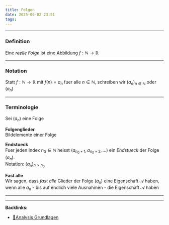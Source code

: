 ```yaml
---
title: Folgen
date: 2025-06-02 23:51
tags: 
---
```


----

### Definition 

Eine *[reelle](reelle_zahlen) Folge* ist eine [Abbildung](abbildungen) $f:\mathbb{N}\to \mathbb{R}$

---

### Notation

Statt $f:\mathbb{N}\to \mathbb{R}$ mit $f(n)=a_n$ fuer alle $n \in \mathbb{N}$, schreiben wir
$(a_n)_{n\in \mathbb{N}}$ oder $(a_n)$

---

### Terminologie
Sei $(a_n)$ eine Folge

**Folgenglieder**\
Bildelemente einer Folge

**Endstueck**\
Fuer jeden Index $n_{0}\in \mathbb{N}$ heisst $(a_{n_{0}+1},a_{n_{0}+2},\ldots )$ ein
*Endstueck* der Folge $(a_n)$. \
Notation: $(a_n)_{n>n_{0}}$

**Fast alle**\
Wir sagen, dass *fast alle* Glieder der Folge $(a_n)$ eine Eigenschaft $\mathcal{A}$ haben, 
wenn alle $a_n$ - bis auf endlich viele Ausnahmen - die Eigenschaft $\mathcal{A}$ haben






----

----
**Backlinks:**
- [📂Analysis Grundlagen](/📁Analysis_Grundlagen)
